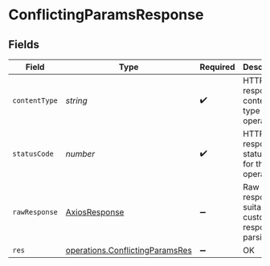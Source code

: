 # ConflictingParamsResponse


## Fields

| Field                                                                              | Type                                                                               | Required                                                                           | Description                                                                        |
| ---------------------------------------------------------------------------------- | ---------------------------------------------------------------------------------- | ---------------------------------------------------------------------------------- | ---------------------------------------------------------------------------------- |
| `contentType`                                                                      | *string*                                                                           | :heavy_check_mark:                                                                 | HTTP response content type for this operation                                      |
| `statusCode`                                                                       | *number*                                                                           | :heavy_check_mark:                                                                 | HTTP response status code for this operation                                       |
| `rawResponse`                                                                      | [AxiosResponse](https://axios-http.com/docs/res_schema)                            | :heavy_minus_sign:                                                                 | Raw HTTP response; suitable for custom response parsing                            |
| `res`                                                                              | [operations.ConflictingParamsRes](../../models/operations/conflictingparamsres.md) | :heavy_minus_sign:                                                                 | OK                                                                                 |